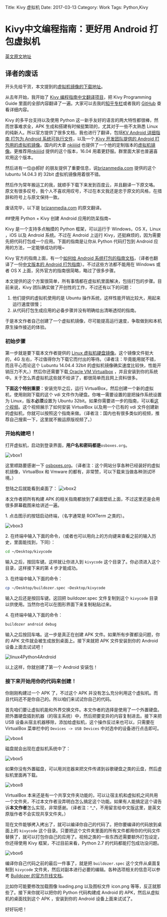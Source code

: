Title: Kivy 虚拟机
Date: 2017-03-13
Category: Work
Tags: Python,Kivy


# Kivy中文编程指南：更好用 Android 打包虚拟机


[英文原文地址](http://brizanmedia.com/wp/2016/07/10/the-fool-proof-guide/)

## 译者的废话


开头先给干货，本文提到的[虚拟机镜像的下载地址](https://pan.baidu.com/s/1mhIUz3q)。

从去年开始，我开始了 [Kivy 编程指南中文翻译项目](https://github.com/cycleuser/Kivy-CN)，把 Kivy Programming Guide 里面的全部内容翻译了一遍。大家可以去我的[知乎专栏](https://zhuanlan.zhihu.com/python-kivy)或者我的 [GitHub](https://github.com/cycleuser) 查看详细内容。

Kivy 的多平台支持以及使用 Python 这一新手友好的语言的两大特性都很棒，然而世事难求全，APK 生成和搭建有时候挺繁琐的，尤其对于一些不太熟悉 Linux 的纯新人。所以官方提供了很多文档，我也进行了翻译，包括[KV Android 详细指南](https://zhuanlan.zhihu.com/p/25576296),[打包为 Android 系统可执行文件](https://zhuanlan.zhihu.com/p/25571974)，以及一个[ Kivy 开发团队提供的 Android 打包用的虚拟机镜像](https://zhuanlan.zhihu.com/p/25583908)。国内的大拿 [nkiiiiid](https://github.com/nkiiiiid/) 也提供了一个他的定制版本的[虚拟机镜像](https://github.com/nkiiiiid/kivy-apk-)。更推荐用[nkiiiiid](https://github.com/nkiiiiid/) 提供的这个版本，16.04 用着更舒服。群里面大家也普遍喜欢用这个版本。


然后进有一位@郝好  的朋友提供了重要信息，说[brizanmedia.com](http://brizanmedia.com) 提供的这个 lubuntu 14.04.3 的 32bit 虚拟机镜像用着很不错。

然后作为常年搬运工的我，就顺手下载下来发到百度云，并且翻译一下原文咯。
原文有很多叹号，我个人不喜欢用叹号，不过在本文我还是忠于原文的风格，在措辞和符号上与原文保持一致。

废话完毕，以下是 [brizanmedia.com](http://brizanmedia.com) 的原文翻译。

##使用 Python + Kivy 创建 Android 应用的防呆指南~

Kivy 是一个支持多点触摸的 Python 框架，可以运行于 Windows，OS X，Linux ，iOS 以及 Android 系统。不过在 Android 上运行 Kivy，还挺麻烦的，因为需要先把代码打包成一个应用。下面的指南是让你从 Python 代码打包到 Android 应用的方法，一定能够成功的哦~


Kivy 官方的指南上面，有一个[如何给 Android 系统打包的指南文档](https://kivy.org/docs/guide/packaging-android.html)，（译者也翻译了一份[中文版本的 Android 打包指南](https://zhuanlan.zhihu.com/p/25571974)）。不过这些方法都不能用在 Windows 或者 OS X 上面，另外官方的指南很简略，略过了很多步骤。

本文提供的这个方案很简单，所有事情都在虚拟机里面解决，包括打包的步骤。目前来说，Kivy 团队确实做了开创性的工作，不过还有以下的问题：
1. 他们提供的虚拟机使用的是 Ubuntu 操作系统，这样性能开销比较大，用起来运行速度很慢；
2. 从代码打包生成应用的必备步骤并没有明确给出清晰透彻的指南。

于是本文作者自己创建了一个虚拟机镜像，尽可能提高运行速度，争取做到和本机原生操作接近的体验。

### 初始步骤

第一步就是要下载本文作者提供的 [Linux 虚拟机硬盘镜像](http://brizanmedia.com/wp/wp-content/LXLE14.04.3\(32bit\).vdi.zip)。这个镜像文件挺大的，4G 左右，不过值得你为下载它而付出的等待。（译者注：毕竟能用就不错，而且平心而论这个 Lubuntu 14.04.4 32bit 的虚拟机镜像确实速度比较快，性能开销压力不大。）然后你还需要下载[ Oracle VM Virtualbox](http://www.oracle.com/technetwork/server-storage/virtualbox/downloads/index.html) ，并且安装到你的系统中。关于怎么弄虚拟机这些就不给讲了，都很简单而且网上资料很多。


**下面这个特别重要**：安装完毕之后，运行 VirtualBox，然后创建一个新的虚拟机，使用刚刚下载的这个 vdi 文件作为硬盘。你唯一需要设置的是把操作系统设置为 Linux，版本**必须**设置为 Ubuntu 32bit。如果你需要进一步的指南，可以看[这个视频](https://www.youtube.com/watch?v=1P_l7iVKfgs)。这个视频展示了如何安装 VirtualBox 以及用一个已有的 vdi 文件创建新的虚拟机，你就可以按照这个指南来做。（译者注：国内也有很多类似的视频，推荐自己搜索一下，这里就不搬运原版视频了。）

### 开始构建吧！


打开虚拟机，启动到登录界面，**用户名和密码都是**`osboxes.org`。

![vbox1](http://brizanmedia.com/wp/wp-content/uploads/2016/07/vbox1.jpg)

这里顺路要感谢一下 [osboxes.org](http://www.osboxes.org/)。（译者注：这个网站分享各种已经装好的虚拟机镜像，VirtualBox 和 Vmware 的都有，非常赞，可以下载来当做各种测试环境。）

登陆之后就能看到桌面了：
![vbox2](http://brizanmedia.com/wp/wp-content/uploads/2016/07/vbox2-1024x640.jpg)

本文作者把所有构建 APK 的相关指南都放到了桌面壁纸上面，不过这里还是会用很多屏幕截图来给讲述一遍。


1\. 点击图示的按钮启动终端，（名字通常是 ROXTerm 之类的）。

![vbox3](http://brizanmedia.com/wp/wp-content/uploads/2016/07/vbox3-1024x640.jpg)

2\. 在终端中输入下面的命令，（或者也可以用向上的方向键来查看之前的输入历史，里面能找到，下同）：

```Bash
cd ~/Desktop/kivycode
```


输入之后，按回车键。这样就让你进入到 `kivycode` 这个目录了。你必须进入这个目录，这样接下来的第 4 步才能成功。

3\.  在终端中输入下面的命令：
```Bash
cp ~/Desktop/buildozer.spec ~Desktop/kivycode
```
输入之后还是按回车键。这回把 buildozer.spec 文件复制到这个 `kivycode` 目录以供使用。当然你也可以在图形界面下来复制粘贴过来。

4\. 在终端中输入下面的命令：
```Bash
buildozer android debug
```

输入之后按回车咯。这一步是真正在创建 APK 文件。如果所有步骤都没问题，你的 APK 文件就会被生成放到桌面上。接下来就把 APK 文件安装到你的 Android 设备上面去试试吧！

![linux4Python4Android](http://brizanmedia.com/wp/wp-content/uploads/2016/07/linux4Python4Android-1024x640.jpg)

以上这样，你就创建了第一个 Android 安装包！

### 接下来开始用你的代码来创建！

你刚刚构建过一个 APK 了，不过这个 APK 并没有怎么充分利用这个虚拟机。而且代码还不是你自己的。所以咱们来试试你自己的代码。

首先咱们要让虚拟机能和外界交换文件。本文作者的选择是使用了一个外置硬盘。把外置硬盘插到机器（的宿主系统）中，然后把要变异的内容复制进去。接下来把 USB 设备从宿主机器移除，添加给虚拟机，这个操作反过来也可以，只需要在 VirtualBox 菜单栏中的 `Devices -> USB Devices` 中对选中的设备进行点击即可。


![vbox4](http://brizanmedia.com/wp/wp-content/uploads/2016/07/vbox4-1024x640.jpg)

磁盘就会出现在虚拟机系统中了：

![vbox5](http://brizanmedia.com/wp/wp-content/uploads/2016/07/vbox5-1024x640.jpg)

如果你没有外置磁盘，可以用浏览器来把文件传递到谷歌硬盘之类的云盘，然后虚拟机里面再下载。

![vbox8](http://brizanmedia.com/wp/wp-content/uploads/2016/07/vbox8-1024x640.jpg)


VirtualBox 本来还是有一个共享文件夹功能的，可以让宿主机和虚拟机之间共用一个文件夹，不过本文作者没弄明白怎么搞定这个功能。如果有人能搞定这个请告诉**本文作者**怎么实现，非常感谢。（译者注：^_^，不用留言给中文版这里，是英文原版作者不会实现共享文件夹。）

现在文件能够拷入拷出了，就可以编译你自己的代码了。把你要编译的代码放到桌面上的 `kivycode` 这个目录。只要把这个文件夹里面的所有文件都用你的代码文件替换了，就可以打包你自己的应用了。视频之类的一些东西还需要额外打包设定，你还得使用 Kivy 框架，不过目前来看，Python 2.7 的代码都能打包成功没问题。

![vbox6](http://brizanmedia.com/wp/wp-content/uploads/2016/07/vbox6-1024x640.jpg)

编译你自己代码之前的最后一件事了，就是把 `buildozer.spec` 这个文件从桌面复制到 `kivycode` 文件夹，然后对副本进行必要的编辑。各种选项相关的信息可以参考 [Buildozer 的官方在线文档](https://buildozer.readthedocs.io/en/latest/specifications.html)。

比如你可能要修改加载图像 loading.png 以及图标文件 icon.png 等等，反正就那些了。接下来你就可以把你的 Python 代码构建成 Android 的 APK，然后从虚拟机的桌面找到这个 APK ，安装到你的 Android 设备上面来试试了。

好好玩吧！
